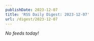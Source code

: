 ```yaml
---
publishDate: 2023-12-07
title: 'RSS Daily Digest: 2023-12-07'
url: /digest/2023-12-07
---
```


_No feeds today!_
